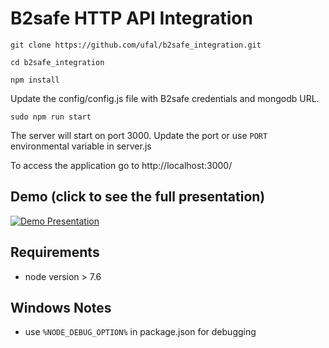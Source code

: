 # B2safe HTTP API Integration

`git clone https://github.com/ufal/b2safe_integration.git`

`cd b2safe_integration`

`npm install`

Update the config/config.js file with B2safe credentials and mongodb URL.

`sudo npm run start`

The server will start on port 3000. Update the port or use `PORT` environmental variable in server.js

To access the application go to http://localhost:3000/

## Demo (click to see the full presentation)

[![Demo Presentation](https://j.gifs.com/jqJZZl.gif)](https://drive.google.com/open?id=1ewxxEQO2F4HI1mrQMjZcUQg2hDhbopsC)


## Requirements

- node version > 7.6

## Windows Notes

- use `%NODE_DEBUG_OPTION%` in package.json for debugging
